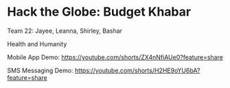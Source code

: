 # Hack the Globe: Budget Khabar
Team 22: Jayee, Leanna, Shirley, Bashar

Health and Humanity

Mobile App Demo: 
https://youtube.com/shorts/ZX4nNfiAUe0?feature=share

SMS Messaging Demo: 
https://youtube.com/shorts/H2HE9oYU6bA?feature=share
